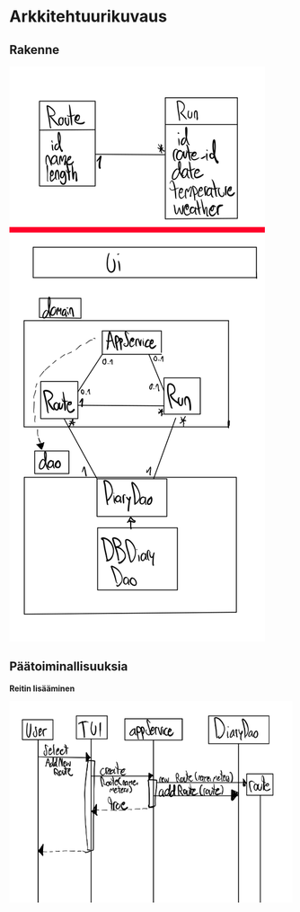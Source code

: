 # Arkkitehtuurikuvaus

## Rakenne

<img src="https://raw.githubusercontent.com/Sendouc/ot-harjoitustyo/master/dokumentaatio/kuvat/rakenne.png">

## Päätoiminallisuuksia

**Reitin lisääminen**

<img src="https://raw.githubusercontent.com/Sendouc/ot-harjoitustyo/master/dokumentaatio/kuvat/reitin-lisaaminen.png">
